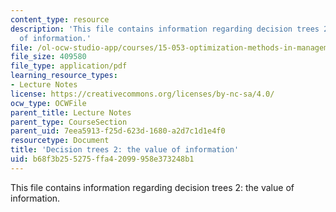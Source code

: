```yaml
---
content_type: resource
description: 'This file contains information regarding decision trees 2: the value
  of information.'
file: /ol-ocw-studio-app/courses/15-053-optimization-methods-in-management-science-spring-2013/b68f3b255275ffa42099958e373248b1_MIT15_053S13_lec19.pdf
file_size: 409580
file_type: application/pdf
learning_resource_types:
- Lecture Notes
license: https://creativecommons.org/licenses/by-nc-sa/4.0/
ocw_type: OCWFile
parent_title: Lecture Notes
parent_type: CourseSection
parent_uid: 7eea5913-f25d-623d-1680-a2d7c1d1e4f0
resourcetype: Document
title: 'Decision trees 2: the value of information'
uid: b68f3b25-5275-ffa4-2099-958e373248b1
---
```

This file contains information regarding decision trees 2: the value of information.